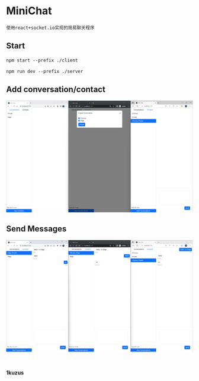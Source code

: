 # MiniChat
`使用react+socket.io实现的简易聊天程序`

## Start
```
npm start --prefix ./client
```
```
npm run dev --prefix ./server
```

## Add conversation/contact
![image](https://github.com/1kuzus/MiniChat/blob/main/img/1.png)

## Send Messages
![image](https://github.com/1kuzus/MiniChat/blob/main/img/2.png)

<br>

**1kuzus**
